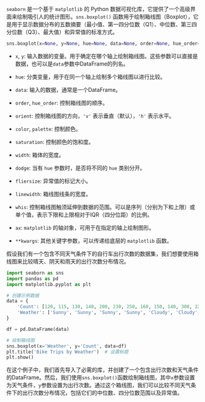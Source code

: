 `seaborn` 是一个基于 `matplotlib` 的 Python 数据可视化库，它提供了一个高级界面来绘制吸引人的统计图形。`sns.boxplot()` 函数用于绘制箱线图（Boxplot），它是用于显示数据分布的五数摘要（最小值、第一四分位数（Q1）、中位数、第三四分位数（Q3）、最大值）和异常值的标准方式。

```python
sns.boxplot(x=None, y=None, hue=None, data=None, order=None, hue_order=None, orient=None, color=None, palette=None, saturation=0.75, width=0.8, dodge=True, fliersize=5, linewidth=None, whis=1.5, ax=None, **kwargs)
```

- `x`, `y`: 输入数据的变量。用于确定在哪个轴上绘制箱线图。这些参数可以直接是数据，也可以是`data`参数中DataFrame的列名。
  
- `hue`: 分类变量，用于在同一个轴上绘制多个箱线图以进行比较。
  
- `data`: 输入的数据，通常是一个DataFrame。
  
- `order`, `hue_order`: 控制箱线图的顺序。
  
- `orient`: 控制箱线图的方向，`'v'` 表示垂直（默认），`'h'` 表示水平。
  
- `color`, `palette`: 控制颜色。
  
- `saturation`: 控制颜色的饱和度。
  
- `width`: 箱体的宽度。
  
- `dodge`: 当有 `hue` 参数时，是否将不同的 `hue` 类别分开。
  
- `fliersize`: 异常值的标记大小。
  
- `linewidth`: 箱线图线条的宽度。
  
- `whis`: 控制箱线图触须延伸到数据的范围。可以是序列（分别为下和上限）或单个值，表示下限和上限相对于IQR（四分位距）的比例。
  
- `ax`: `matplotlib` 的轴对象，可用于在指定的轴上绘制图形。
  
- `**kwargs`: 其他关键字参数，可以传递给底层的 `matplotlib` 函数。

假设我们有一个包含不同天气条件下的自行车出行次数的数据集，我们想要使用箱线图来比较晴天、阴天和雨天的出行次数分布情况。

```python
import seaborn as sns
import pandas as pd
import matplotlib.pyplot as plt

# 创建示例数据
data = {
    'Count': [120, 115, 130, 140, 200, 230, 250, 160, 150, 140, 300, 220, 190, 180, 210, 205, 220, 230, 170, 180],
    'Weather': ['Sunny', 'Sunny', 'Sunny', 'Sunny', 'Cloudy', 'Cloudy', 'Cloudy', 'Cloudy', 'Rainy', 'Rainy', 'Rainy', 'Rainy', 'Sunny', 'Sunny', 'Sunny', 'Cloudy', 'Cloudy', 'Cloudy', 'Rainy', 'Rainy']
}

df = pd.DataFrame(data)

# 绘制箱线图
sns.boxplot(x='Weather', y='Count', data=df)
plt.title('Bike Trips by Weather')  # 设置标题
plt.show()
```

在这个例子中，我们首先导入了必需的库，并创建了一个包含出行次数和天气条件的DataFrame。然后，我们使用`sns.boxplot()`函数绘制箱线图，其中`x`参数设置为天气条件，`y`参数设置为出行次数。通过这个箱线图，我们可以比较不同天气条件下的出行次数分布情况，包括它们的中位数、四分位数范围以及异常值。